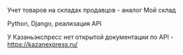Учет товаров на складах продавцов - аналог Мой склад

Python, Django, реализация API

У Казаньэкспресс нет открытой документации по API - https://kazanexpress.ru/

